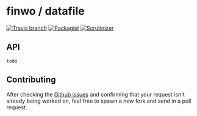 # finwo / datafile

[![Travis branch](https://img.shields.io/travis/finwo/php-datafile.svg)]()
[![Packagist](https://img.shields.io/packagist/v/finwo/datafile.svg)]()
[![Scrutinizer](https://img.shields.io/scrutinizer/g/finwo/php-datafile.svg)]()

## API

```
todo
```

## Contributing

After checking the [Github issues](https://github.com/finwo/php-datafile/issues) and confirming that your request isn't already being worked on, feel free to spawn a new fork and send in a pull request.
